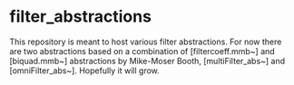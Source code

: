 # filter_abstractions

This repository is meant to host various filter abstractions. For now there are two abstractions based on a combination of [filtercoeff.mmb~] and [biquad.mmb~] abstractions by Mike-Moser Booth, [multiFilter_abs~] and [omniFilter_abs~]. Hopefully it will grow.
